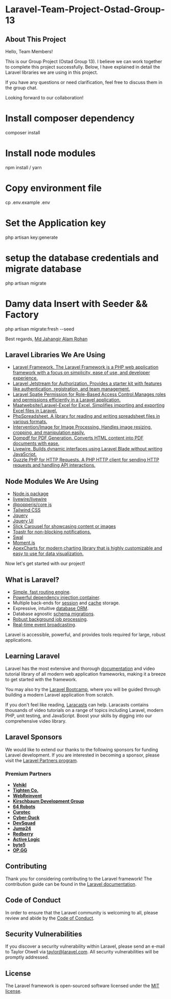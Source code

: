 # Laravel-Team-Project-Ostad-Group-13

## About This Project

Hello, Team Members!

This is our Group Project (Ostad Group 13). I believe we can work together to complete this project successfully. Below, I have explained in detail the Laravel libraries we are using in this project.

If you have any questions or need clarification, feel free to discuss them in the group chat.

Looking forward to our collaboration!

# Install composer dependency

composer install

# Install node modules

npm install / yarn

# Copy environment file

cp .env.example .env

# Set the Application key

php artisan key:generate

# setup the database credentials and migrate database

php artisan migrate

# Damy data Insert with Seeder && Factory

php artisan migrate:fresh --seed

Best regards,
[Md Jahangir Alam Rohan](https://github.com/rohan9222)

## Laravel Libraries We Are Using

-   [Laravel Framework. The Laravel Framework is a PHP web application framework with a focus on simplicity, ease of use, and developer experience.](https://laravel.com/)
-   [Laravel Jetstream for Authorization. Provides a starter kit with features like authentication, registration, and team management.](https://jetstream.laravel.com/introduction.html)
-   [Laravel Spatie Permission for Role-Based Access Control.Manages roles and permissions efficiently in a Laravel application.](https://spatie.be/docs/laravel-permission/v6/introduction)
-   [Maatwebsite/Laravel-Excel for Excel. Simplifies importing and exporting Excel files in Laravel.](https://docs.laravel-excel.com/3.1/introduction/introduction.html)
-   [PhpSpreadsheet. A library for reading and writing spreadsheet files in various formats.](https://phpspreadsheet.readthedocs.io/en/latest/)
-   [Intervention/Image for Image Processing. Handles image resizing, cropping, and manipulation easily.](https://image.intervention.io/)
-   [Dompdf for PDF Generation. Converts HTML content into PDF documents with ease.](https://github.com/dompdf/dompdf)
-   [Livewire. Builds dynamic interfaces using Laravel Blade without writing JavaScript.](https://livewire.laravel.com/)
-   [Guzzle PHP for HTTP Requests. A PHP HTTP client for sending HTTP requests and handling API interactions.](https://docs.guzzlephp.org/en/stable/)

## Node Modules We Are Using

-   [Node.js package](https://www.npmjs.com/)
-   [livewire/livewire](https://github.com/livewire/livewire)
-   [@popperjs/core js](https://popper.js.org/)
-   [Tailwind CSS](https://tailwindcss.com/)
-   [Jquery](https://jquery.com/)
-   [Jquery UI](https://jqueryui.com/)
-   [Slick Carousel for showcasing content or images](https://kenwheeler.github.io/slick/)
-   [Toastr for non-blocking notifications.](https://github.com/CodeSeven/toastr)
-   [Swal](https://sweetalert2.github.io/)
-   [Moment.js](https://momentjs.com/)
-   [ApexCharts for modern charting library that is highly customizable and easy to use for data visualization.](https://apexcharts.com/)

Now let's get started with our project!

## What is Laravel?

-   [Simple, fast routing engine](https://laravel.com/docs/routing).
-   [Powerful dependency injection container](https://laravel.com/docs/container).
-   Multiple back-ends for [session](https://laravel.com/docs/session) and [cache](https://laravel.com/docs/cache) storage.
-   Expressive, intuitive [database ORM](https://laravel.com/docs/eloquent).
-   Database agnostic [schema migrations](https://laravel.com/docs/migrations).
-   [Robust background job processing](https://laravel.com/docs/queues).
-   [Real-time event broadcasting](https://laravel.com/docs/broadcasting).

Laravel is accessible, powerful, and provides tools required for large, robust applications.

## Learning Laravel

Laravel has the most extensive and thorough [documentation](https://laravel.com/docs) and video tutorial library of all modern web application frameworks, making it a breeze to get started with the framework.

You may also try the [Laravel Bootcamp](https://bootcamp.laravel.com), where you will be guided through building a modern Laravel application from scratch.

If you don't feel like reading, [Laracasts](https://laracasts.com) can help. Laracasts contains thousands of video tutorials on a range of topics including Laravel, modern PHP, unit testing, and JavaScript. Boost your skills by digging into our comprehensive video library.

## Laravel Sponsors

We would like to extend our thanks to the following sponsors for funding Laravel development. If you are interested in becoming a sponsor, please visit the [Laravel Partners program](https://partners.laravel.com).

### Premium Partners

-   **[Vehikl](https://vehikl.com/)**
-   **[Tighten Co.](https://tighten.co)**
-   **[WebReinvent](https://webreinvent.com/)**
-   **[Kirschbaum Development Group](https://kirschbaumdevelopment.com)**
-   **[64 Robots](https://64robots.com)**
-   **[Curotec](https://www.curotec.com/services/technologies/laravel/)**
-   **[Cyber-Duck](https://cyber-duck.co.uk)**
-   **[DevSquad](https://devsquad.com/hire-laravel-developers)**
-   **[Jump24](https://jump24.co.uk)**
-   **[Redberry](https://redberry.international/laravel/)**
-   **[Active Logic](https://activelogic.com)**
-   **[byte5](https://byte5.de)**
-   **[OP.GG](https://op.gg)**

## Contributing

Thank you for considering contributing to the Laravel framework! The contribution guide can be found in the [Laravel documentation](https://laravel.com/docs/contributions).

## Code of Conduct

In order to ensure that the Laravel community is welcoming to all, please review and abide by the [Code of Conduct](https://laravel.com/docs/contributions#code-of-conduct).

## Security Vulnerabilities

If you discover a security vulnerability within Laravel, please send an e-mail to Taylor Otwell via [taylor@laravel.com](mailto:taylor@laravel.com). All security vulnerabilities will be promptly addressed.

## License

The Laravel framework is open-sourced software licensed under the [MIT license](https://opensource.org/licenses/MIT).
